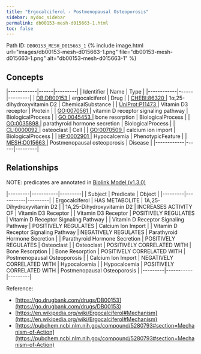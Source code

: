 ```yaml
---
title: "Ergocalciferol - Postmenopausal Osteoporosis"
sidebar: mydoc_sidebar
permalink: db00153-mesh-d015663-1.html
toc: false 
---
```



Path ID: `DB00153_MESH_D015663_1`
{% include image.html url="images/db00153-mesh-d015663-1.png" file="db00153-mesh-d015663-1.png" alt="db00153-mesh-d015663-1" %}

## Concepts

|------------|------|---------|
| Identifier | Name | Type    |
|------------|------|---------|
| <a href="https://identifiers.org/DB:DB00153">DB:DB00153 </a> | ergocalciferol | Drug |
| <a href="https://identifiers.org/CHEBI:86320">CHEBI:86320 </a> | 1α,25-dihydroxyvitamin D2 | ChemicalSubstance |
| <a href="https://identifiers.org/UniProt:P11473">UniProt:P11473 </a> | Vitamin D3 receptor | Protein |
| <a href="https://identifiers.org/GO:0070561">GO:0070561 </a> | vitamin D receptor signaling pathway | BiologicalProcess |
| <a href="https://identifiers.org/GO:0045453">GO:0045453 </a> | bone resorption | BiologicalProcess |
| <a href="https://identifiers.org/GO:0035898">GO:0035898 </a> | parathyroid hormone secretion | BiologicalProcess |
| <a href="https://identifiers.org/CL:0000092">CL:0000092 </a> | osteoclast | Cell |
| <a href="https://identifiers.org/GO:0070509">GO:0070509 </a> | calcium ion import | BiologicalProcess |
| <a href="https://identifiers.org/HP:0002901">HP:0002901 </a> | Hypocalcemia | PhenotypicFeature |
| <a href="https://identifiers.org/MESH:D015663">MESH:D015663 </a> | Postmenopausal osteoporosis | Disease |
|------------|------|---------|

## Relationships


NOTE: predicates are annotated in <a href="https://github.com/biolink/biolink-model/releases/tag/v1.3.0">Biolink Model (v1.3.0)</a>

|---------|-----------|---------|
| Subject | Predicate | Object  |
|---------|-----------|---------|
| Ergocalciferol | HAS METABOLITE | 1Α,25-Dihydroxyvitamin D2 |
| 1Α,25-Dihydroxyvitamin D2 | INCREASES ACTIVITY OF | Vitamin D3 Receptor |
| Vitamin D3 Receptor | POSITIVELY REGULATES | Vitamin D Receptor Signaling Pathway |
| Vitamin D Receptor Signaling Pathway | POSITIVELY REGULATES | Calcium Ion Import |
| Vitamin D Receptor Signaling Pathway | NEGATIVELY REGULATES | Parathyroid Hormone Secretion |
| Parathyroid Hormone Secretion | POSITIVELY REGULATES | Osteoclast |
| Osteoclast | POSITIVELY CORRELATED WITH | Bone Resorption |
| Bone Resorption | POSITIVELY CORRELATED WITH | Postmenopausal Osteoporosis |
| Calcium Ion Import | NEGATIVELY CORRELATED WITH | Hypocalcemia |
| Hypocalcemia | POSITIVELY CORRELATED WITH | Postmenopausal Osteoporosis |
|---------|-----------|---------|

Reference: 
  - [https://go.drugbank.com/drugs/DB00153](https://go.drugbank.com/drugs/DB00153)
  - [https://en.wikipedia.org/wiki/Ergocalciferol#Mechanism](https://en.wikipedia.org/wiki/Ergocalciferol#Mechanism)
  - [https://pubchem.ncbi.nlm.nih.gov/compound/5280793#section=Mechanism-of-Action](https://pubchem.ncbi.nlm.nih.gov/compound/5280793#section=Mechanism-of-Action)
